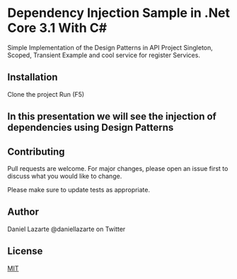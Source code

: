 # Dependency Injection Sample in .Net Core 3.1 With C#
Simple Implementation of the Design Patterns in API Project
Singleton, Scoped, Transient Example and cool service for register Services. 
## Installation
Clone the project
Run (F5)

## In this presentation we will see the injection of dependencies using Design Patterns

## Contributing
Pull requests are welcome. For major changes, please open an issue first to discuss what you would like to change.

Please make sure to update tests as appropriate.

## Author
Daniel Lazarte @daniellazarte on Twitter

## License
[MIT](https://choosealicense.com/licenses/mit/)